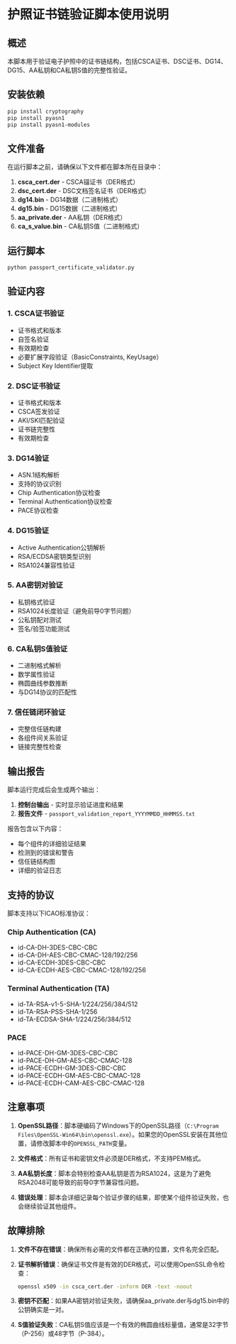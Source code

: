 # 护照证书链验证脚本使用说明

## 概述
本脚本用于验证电子护照中的证书链结构，包括CSCA证书、DSC证书、DG14、DG15、AA私钥和CA私钥S值的完整性验证。

## 安装依赖

```bash
pip install cryptography
pip install pyasn1
pip install pyasn1-modules
```

## 文件准备

在运行脚本之前，请确保以下文件都在脚本所在目录中：

1. **csca_cert.der** - CSCA锚证书（DER格式）
2. **dsc_cert.der** - DSC文档签名证书（DER格式）
3. **dg14.bin** - DG14数据（二进制格式）
4. **dg15.bin** - DG15数据（二进制格式）
5. **aa_private.der** - AA私钥（DER格式）
6. **ca_s_value.bin** - CA私钥S值（二进制格式）

## 运行脚本

```bash
python passport_certificate_validator.py
```

## 验证内容

### 1. CSCA证书验证
- 证书格式和版本
- 自签名验证
- 有效期检查
- 必要扩展字段验证（BasicConstraints, KeyUsage）
- Subject Key Identifier提取

### 2. DSC证书验证
- 证书格式和版本
- CSCA签发验证
- AKI/SKI匹配验证
- 证书链完整性
- 有效期检查

### 3. DG14验证
- ASN.1结构解析
- 支持的协议识别
- Chip Authentication协议检查
- Terminal Authentication协议检查
- PACE协议检查

### 4. DG15验证
- Active Authentication公钥解析
- RSA/ECDSA密钥类型识别
- RSA1024兼容性验证

### 5. AA密钥对验证
- 私钥格式验证
- RSA1024长度验证（避免前导0字节问题）
- 公私钥配对测试
- 签名/验签功能测试

### 6. CA私钥S值验证
- 二进制格式解析
- 数学属性验证
- 椭圆曲线参数推断
- 与DG14协议的匹配性

### 7. 信任链闭环验证
- 完整信任链构建
- 各组件间关系验证
- 链接完整性检查

## 输出报告

脚本运行完成后会生成两个输出：

1. **控制台输出** - 实时显示验证进度和结果
2. **报告文件** - `passport_validation_report_YYYYMMDD_HHMMSS.txt`

报告包含以下内容：
- 每个组件的详细验证结果
- 检测到的错误和警告
- 信任链结构图
- 详细的验证日志

## 支持的协议

脚本支持以下ICAO标准协议：

### Chip Authentication (CA)
- id-CA-DH-3DES-CBC-CBC
- id-CA-DH-AES-CBC-CMAC-128/192/256
- id-CA-ECDH-3DES-CBC-CBC
- id-CA-ECDH-AES-CBC-CMAC-128/192/256

### Terminal Authentication (TA)
- id-TA-RSA-v1-5-SHA-1/224/256/384/512
- id-TA-RSA-PSS-SHA-1/256
- id-TA-ECDSA-SHA-1/224/256/384/512

### PACE
- id-PACE-DH-GM-3DES-CBC-CBC
- id-PACE-DH-GM-AES-CBC-CMAC-128
- id-PACE-ECDH-GM-3DES-CBC-CBC
- id-PACE-ECDH-GM-AES-CBC-CMAC-128
- id-PACE-ECDH-CAM-AES-CBC-CMAC-128

## 注意事项

1. **OpenSSL路径**：脚本硬编码了Windows下的OpenSSL路径（`C:\Program Files\OpenSSL-Win64\bin\openssl.exe`）。如果您的OpenSSL安装在其他位置，请修改脚本中的`OPENSSL_PATH`变量。

2. **文件格式**：所有证书和密钥文件必须是DER格式，不支持PEM格式。

3. **AA私钥长度**：脚本会特别检查AA私钥是否为RSA1024，这是为了避免RSA2048可能导致的前导0字节兼容性问题。

4. **错误处理**：脚本会详细记录每个验证步骤的结果，即使某个组件验证失败，也会继续验证其他组件。

## 故障排除

1. **文件不存在错误**：确保所有必需的文件都在正确的位置，文件名完全匹配。

2. **证书解析错误**：确保证书文件是有效的DER格式，可以使用OpenSSL命令检查：
   ```bash
   openssl x509 -in csca_cert.der -inform DER -text -noout
   ```

3. **密钥不匹配**：如果AA密钥对验证失败，请确保aa_private.der与dg15.bin中的公钥确实是一对。

4. **S值验证失败**：CA私钥S值应该是一个有效的椭圆曲线标量值，通常是32字节（P-256）或48字节（P-384）。